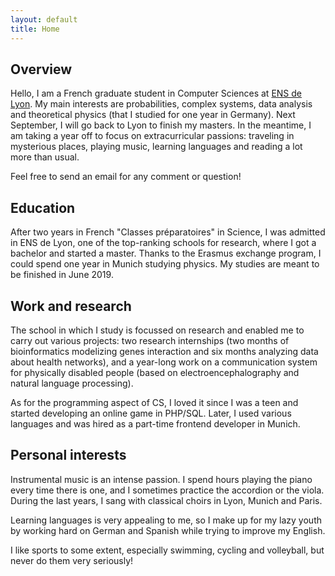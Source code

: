 ```yaml
---
layout: default
title: Home
---
```


## Overview

Hello, I am a French graduate student in Computer Sciences at [ENS de Lyon](http://www.ens-lyon.fr/). My main interests are probabilities, complex systems, data analysis and theoretical physics (that I studied for one year in Germany). Next September, I will go back to Lyon to finish my masters. In the meantime, I am taking a year off to focus on extracurricular passions: traveling in mysterious places, playing music, learning languages and reading a lot more than usual.

Feel free to send an email for any comment or question!

## Education

After two years in French "Classes préparatoires" in Science, I was admitted in ENS de Lyon, one of the top-ranking schools for research, where I got a bachelor and started a master. Thanks to the Erasmus exchange program, I could spend one year in Munich studying physics. My studies are meant to be finished in June 2019.

## Work and research

The school in which I study is focussed on research and enabled me to carry out various projects: two research internships (two months of bioinformatics modelizing genes interaction and six months analyzing data about health networks), and a year-long work on a communication system for physically disabled people (based on electroencephalography and natural language processing).

As for the programming aspect of CS, I loved it since I was a teen and started developing an online game in PHP/SQL. Later, I used various languages and was hired as a part-time frontend developer in Munich.

## Personal interests

Instrumental music is an intense passion. I spend hours playing the piano every time there is one, and I sometimes practice the accordion or the viola. During the last years, I sang with classical choirs in Lyon, Munich and Paris.

Learning languages is very appealing to me, so I make up for my lazy youth by working hard on German and Spanish while trying to improve my English.

I like sports to some extent, especially swimming, cycling and volleyball, but never do them very seriously!